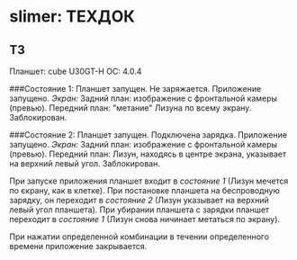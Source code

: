 # slimer: ТЕХДОК

## ТЗ

Планшет: cube U30GT-H
ОС: 4.0.4

###Состояние 1:
    Планшет запущен. Не заряжается. Приложение запущено.
    *Экран:*
        Задний план: изображение с фронтальной камеры (превью).
        Передний план: "метание" Лизуна по всему экрану.
        Заблокирован.

###Состояние 2:
    Планшет запущен. Подключена зарядка. Приложение запущено.
    *Экран:*
            Задний план: изображение с фронтальной камеры (превью).
            Передний план: Лизун, находясь в центре экрана, указывает на верхний левый угол.
            Заблокирован.

При запуске приложения планшет входит в *состояние 1* (Лизун мечется по єкрану, как в клетке).
При постановке планшета на беспроводную зарядку, он переходит в *состояние 2* (Лизун указывает на верхний левый угол планшета).
При убирании планшета с зарядки планшет переходит в *состояние 1* (Лизун снова ничинает метаться по экрану).

При нажатии определенной комбинации в течении определенного времени приложение закрывается.